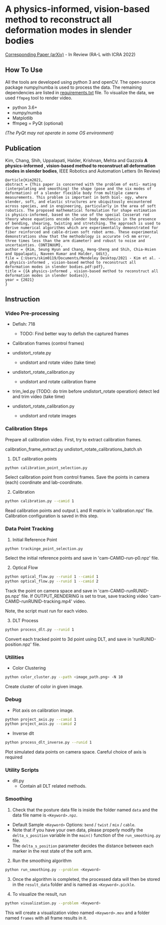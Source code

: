 # A physics-informed, vision-based method to reconstruct all deformation modes in slender bodies

[Corresponding Paper (arXiv)]() - In Review (RA-L with ICRA 2022) 

## How To Use

All the tools are developed using python 3 and openCV.
The open-source package numpy/numba is used to process the data.
The remaining dependencies are listed in [requirements.txt](requirements.txt) file.
To visualize the data, we used ```ffmpeg``` tool to render video.

- python 3.6+
- numpy/numba
- Matplotlib
- ffmpeg
= PyQt (optional)

_(The PyQt may not operate in some OS environment)_

## Publication

Kim, Chang, Shih, Uppalapati, Halder, Krishnan, Mehta and Gazzola <strong>A physics-informed , vision-based method to reconstruct all deformation modes in slender bodies</strong>, IEEE Robotics and Automation Letters (In Review)
```
@article{Kim2021,
abstract = {This paper is concerned with the problem of esti- mating (interpolating and smoothing) the shape (pose and the six modes of deformation) of a slender flexible body from multiple camera measurements. This problem is important in both biol- ogy, where slender, soft, and elastic structures are ubiquitously encountered across species, and in engineering, particularly in the area of soft robotics. The proposed mathematical formulation for shape estimation is physics-informed, based on the use of the special Cosserat rod theory whose equations encode slender body mechanics in the presence of bending, shearing, twisting and stretching. The approach is used to derive numerical algorithms which are experimentally demonstrated for fiber reinforced and cable-driven soft robot arms. These experimental demonstrations show that the methodology is accurate (<5 mm error, three times less than the arm diameter) and robust to noise and uncertainties. CONTINUUM},
author = {Kim, Seung Hyun and Chang, Heng-Sheng and Shih, Chia-Hsien and Uppalapati, Naveen Kumar and Halder, Udit},
file = {:Users/skim0119/Documents/Mendeley Desktop/2021 - Kim et al. - A physics-informed , vision-based method to reconstruct all deformation modes in slender bodies.pdf:pdf},
title = {{A physics-informed , vision-based method to reconstruct all deformation modes in slender bodies}},
year = {2021}
}
```

## Instruction
### Video Pre-processing

- Defish: 718
    - TODO: Find better way to defish the captured frames
- Calibration frames (control frames)

- undistort_rotate.py
    - undistort and rotate video (take time)
- undistort_rotate_calibration.py
    - undistort and rotate calibration frame 
- trim_led.py (TODO: do trim before undistort_rotate operation)
    detect led and trim video (take time)
- undistort_rotate_calibration.py
    - undistort and rotate images


### Calibration Steps

Prepare all calibration video.
First, try to extract calibration frames.

calibration_frame_extract.py
undistort_rotate_calibrations_batch.sh

1. DLT calibration points

```bash
python calibration_point_selection.py
```

Select calibration point from control frames.
Save the points in camera (each) coordinate and lab-coordinate.

2. Calibration

```bash
python calibration.py --camid 1
```

Read calibration points and output L and R matrix in 'calibration.npz' file.
Calibration configuration is saved in this step.

### Data Point Tracking

1. Initial Reference Point

```bash
python trackinge_point_selection.py
```

Select the initial reference points and save in 'cam-CAMID-run-p0.npz' file.

2. Optical Flow

```bash
python optical_flow.py --runid 1 --camid 1
python optical_flow.py --runid 1 --camid 2
```

Track the point on camera space and save in 'cam-CAMID-runRUNID-ps.npz' file.
If OUTPUT_RENDERING is set to true, save tracking video 'cam-CAMID-runRUNID-tracking.mp4' video.

Note, the script must run for each video.

3. DLT Process

```bash
python process_dlt.py --runid 1 
```

Convert each tracked point to 3d point using DLT, and save in 'runRUNID-position.npz' file.

### Utilities

- Color Clustering

```bash
python color_cluster.py --path <image_path.png> -N 10
```

Create cluster of color in given image.

### Debug

- Plot axis on calibration image.

```bash
python project_axis.py --camid 1
python project_axis.py --camid 2
```

- Inverse dlt

```bash
python process_dlt_inverse.py --runid 1
```

Plot simulated data points on camera space.
Careful choice of axis is required


### Utility Scripts

- dlt.py
    - Contain all DLT related methods.

### Smoothing

1. Check that the posture data file is inside the folder named ```data``` and the data file name is ```<Keyword>.npz```.
* Default Sample ```<Keyword>``` Options: ```bend``` / ```twist``` / ```mix``` / ```cable```.
* Note that if you have your own data, please properly modify the ```delta_s_position``` variable in the ```main()``` function of the ```run_smoothing.py``` file.
* The ```delta_s_position``` parameter decides the distance between each marker in the rest state of the soft arm.

2. Run the smoothing algorithm
``` bash
python run_smoothing.py --problem <Keyword>
```

3. Once the algorithm is completed, the processed data will then be stored in the ```result_data``` folder and is named as ```<Keyword>.pickle```.

4. To visualize the result, run
``` bash
python visualization.py --problem <Keyword>
```
This will create a visualization video named ```<Keyword>.mov``` and a folder named ```frames``` with all frame results in it.

